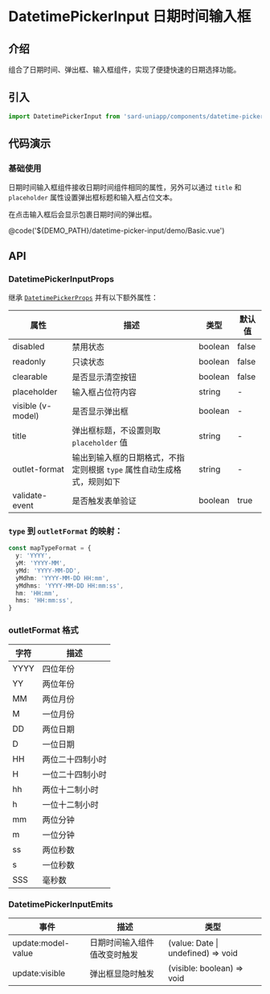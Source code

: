 # DatetimePickerInput 日期时间输入框

## 介绍

组合了日期时间、弹出框、输入框组件，实现了便捷快速的日期选择功能。

## 引入

```ts
import DatetimePickerInput from 'sard-uniapp/components/datetime-picker-input/datetime-picker-input.vue'
```

## 代码演示

### 基础使用

日期时间输入框组件接收日期时间组件相同的属性，另外可以通过 `title` 和 `placeholder` 属性设置弹出框标题和输入框占位文本。

在点击输入框后会显示包裹日期时间的弹出框。

@code('${DEMO_PATH}/datetime-picker-input/demo/Basic.vue')

## API

### DatetimePickerInputProps

继承 [`DatetimePickerProps`](./#/components/datetime-picker#DatetimePickerProps) 并有以下额外属性：

| 属性              | 描述                                                                   | 类型    | 默认值 |
| ----------------- | ---------------------------------------------------------------------- | ------- | ------ |
| disabled          | 禁用状态                                                               | boolean | false  |
| readonly          | 只读状态                                                               | boolean | false  |
| clearable         | 是否显示清空按钮                                                       | boolean | false  |
| placeholder       | 输入框占位符内容                                                       | string  | -      |
| visible (v-model) | 是否显示弹出框                                                         | boolean | -      |
| title             | 弹出框标题，不设置则取 `placeholder` 值                                | string  | -      |
| outlet-format     | 输出到输入框的日期格式，不指定则根据 `type` 属性自动生成格式，规则如下 | string  | -      |
| validate-event    | 是否触发表单验证                                                       | boolean | true   |

### `type` 到 `outletFormat` 的映射：

```ts
const mapTypeFormat = {
  y: 'YYYY',
  yM: 'YYYY-MM',
  yMd: 'YYYY-MM-DD',
  yMdhm: 'YYYY-MM-DD HH:mm',
  yMdhms: 'YYYY-MM-DD HH:mm:ss',
  hm: 'HH:mm',
  hms: 'HH:mm:ss',
}
```

### outletFormat 格式

| 字符 | 描述             |
| ---- | ---------------- |
| YYYY | 四位年份         |
| YY   | 两位年份         |
| MM   | 两位月份         |
| M    | 一位月份         |
| DD   | 两位日期         |
| D    | 一位日期         |
| HH   | 两位二十四制小时 |
| H    | 一位二十四制小时 |
| hh   | 两位十二制小时   |
| h    | 一位十二制小时   |
| mm   | 两位分钟         |
| m    | 一位分钟         |
| ss   | 两位秒数         |
| s    | 一位秒数         |
| SSS  | 毫秒数           |

### DatetimePickerInputEmits

| 事件               | 描述                         | 类型                               |
| ------------------ | ---------------------------- | ---------------------------------- |
| update:model-value | 日期时间输入组件值改变时触发 | (value: Date \| undefined) => void |
| update:visible     | 弹出框显隐时触发             | (visible: boolean) => void         |
